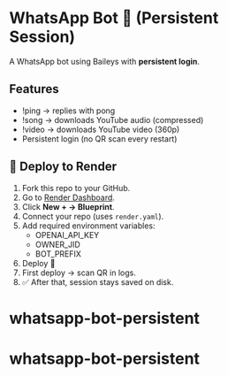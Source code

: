 # WhatsApp Bot 🤖 (Persistent Session)

A WhatsApp bot using Baileys with **persistent login**.

## Features
- !ping → replies with pong
- !song <url> → downloads YouTube audio (compressed)
- !video <url> → downloads YouTube video (360p)
- Persistent login (no QR scan every restart)

## 🚀 Deploy to Render
1. Fork this repo to your GitHub.
2. Go to [Render Dashboard](https://dashboard.render.com).
3. Click **New + → Blueprint**.
4. Connect your repo (uses `render.yaml`).
5. Add required environment variables:
   - OPENAI_API_KEY
   - OWNER_JID
   - BOT_PREFIX
6. Deploy 🚀
7. First deploy → scan QR in logs.
8. ✅ After that, session stays saved on disk.

# whatsapp-bot-persistent
# whatsapp-bot-persistent
